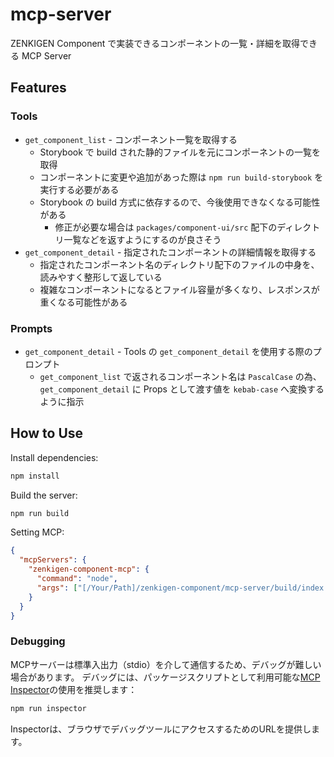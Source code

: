 # mcp-server

ZENKIGEN Component で実装できるコンポーネントの一覧・詳細を取得できる MCP Server

## Features

### Tools

- `get_component_list` - コンポーネント一覧を取得する
  - Storybook で build された静的ファイルを元にコンポーネントの一覧を取得
  - コンポーネントに変更や追加があった際は `npm run build-storybook` を実行する必要がある
  - Storybook の build 方式に依存するので、今後使用できなくなる可能性がある
    - 修正が必要な場合は `packages/component-ui/src` 配下のディレクトリ一覧などを返すようにするのが良さそう
- `get_component_detail` - 指定されたコンポーネントの詳細情報を取得する
  - 指定されたコンポーネント名のディレクトリ配下のファイルの中身を、読みやすく整形して返している
  - 複雑なコンポーネントになるとファイル容量が多くなり、レスポンスが重くなる可能性がある

### Prompts

- `get_component_detail` - Tools の `get_component_detail` を使用する際のプロンプト
  - `get_component_list` で返されるコンポーネント名は `PascalCase` の為、 `get_component_detail` に Props として渡す値を `kebab-case` へ変換するように指示

## How to Use

Install dependencies:

```bash
npm install
```

Build the server:

```bash
npm run build
```

Setting MCP:

```json filename="~/.cursor/mcp.json"
{
  "mcpServers": {
    "zenkigen-component-mcp": {
      "command": "node",
      "args": ["[/Your/Path]/zenkigen-component/mcp-server/build/index.js"]
    }
  }
}
```

### Debugging

MCPサーバーは標準入出力（stdio）を介して通信するため、デバッグが難しい場合があります。
デバッグには、パッケージスクリプトとして利用可能な[MCP Inspector](https://github.com/modelcontextprotocol/inspector)の使用を推奨します：

```bash
npm run inspector
```

Inspectorは、ブラウザでデバッグツールにアクセスするためのURLを提供します。
